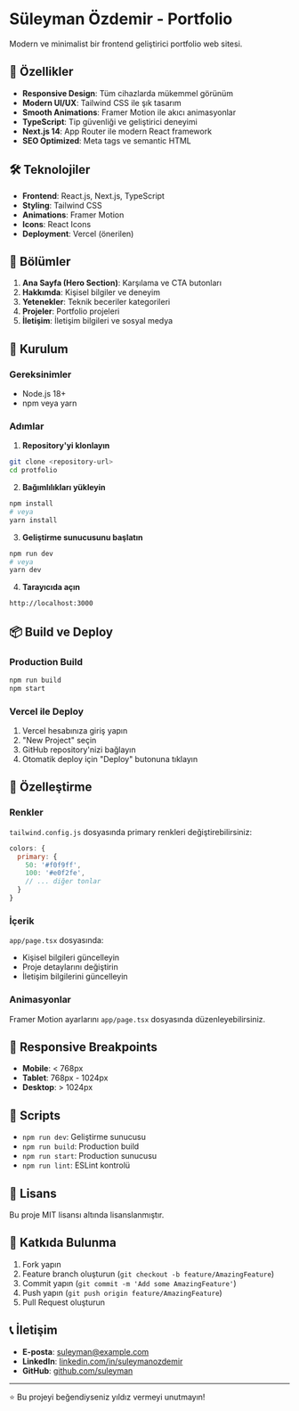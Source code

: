 # Süleyman Özdemir - Portfolio

Modern ve minimalist bir frontend geliştirici portfolio web sitesi.

## 🚀 Özellikler

- **Responsive Design**: Tüm cihazlarda mükemmel görünüm
- **Modern UI/UX**: Tailwind CSS ile şık tasarım
- **Smooth Animations**: Framer Motion ile akıcı animasyonlar
- **TypeScript**: Tip güvenliği ve geliştirici deneyimi
- **Next.js 14**: App Router ile modern React framework
- **SEO Optimized**: Meta tags ve semantic HTML

## 🛠️ Teknolojiler

- **Frontend**: React.js, Next.js, TypeScript
- **Styling**: Tailwind CSS
- **Animations**: Framer Motion
- **Icons**: React Icons
- **Deployment**: Vercel (önerilen)

## 📱 Bölümler

1. **Ana Sayfa (Hero Section)**: Karşılama ve CTA butonları
2. **Hakkımda**: Kişisel bilgiler ve deneyim
3. **Yetenekler**: Teknik beceriler kategorileri
4. **Projeler**: Portfolio projeleri
5. **İletişim**: İletişim bilgileri ve sosyal medya

## 🚀 Kurulum

### Gereksinimler
- Node.js 18+ 
- npm veya yarn

### Adımlar

1. **Repository'yi klonlayın**
```bash
git clone <repository-url>
cd protfolio
```

2. **Bağımlılıkları yükleyin**
```bash
npm install
# veya
yarn install
```

3. **Geliştirme sunucusunu başlatın**
```bash
npm run dev
# veya
yarn dev
```

4. **Tarayıcıda açın**
```
http://localhost:3000
```

## 📦 Build ve Deploy

### Production Build
```bash
npm run build
npm start
```

### Vercel ile Deploy
1. Vercel hesabınıza giriş yapın
2. "New Project" seçin
3. GitHub repository'nizi bağlayın
4. Otomatik deploy için "Deploy" butonuna tıklayın

## 🎨 Özelleştirme

### Renkler
`tailwind.config.js` dosyasında primary renkleri değiştirebilirsiniz:

```javascript
colors: {
  primary: {
    50: '#f0f9ff',
    100: '#e0f2fe',
    // ... diğer tonlar
  }
}
```

### İçerik
`app/page.tsx` dosyasında:
- Kişisel bilgileri güncelleyin
- Proje detaylarını değiştirin
- İletişim bilgilerini güncelleyin

### Animasyonlar
Framer Motion ayarlarını `app/page.tsx` dosyasında düzenleyebilirsiniz.

## 📱 Responsive Breakpoints

- **Mobile**: < 768px
- **Tablet**: 768px - 1024px
- **Desktop**: > 1024px

## 🔧 Scripts

- `npm run dev`: Geliştirme sunucusu
- `npm run build`: Production build
- `npm run start`: Production sunucusu
- `npm run lint`: ESLint kontrolü

## 📄 Lisans

Bu proje MIT lisansı altında lisanslanmıştır.

## 🤝 Katkıda Bulunma

1. Fork yapın
2. Feature branch oluşturun (`git checkout -b feature/AmazingFeature`)
3. Commit yapın (`git commit -m 'Add some AmazingFeature'`)
4. Push yapın (`git push origin feature/AmazingFeature`)
5. Pull Request oluşturun

## 📞 İletişim

- **E-posta**: suleyman@example.com
- **LinkedIn**: [linkedin.com/in/suleymanozdemir](https://linkedin.com/in/suleymanozdemir)
- **GitHub**: [github.com/suleyman](https://github.com/suleyman)

---

⭐ Bu projeyi beğendiyseniz yıldız vermeyi unutmayın!
